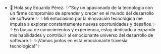 - 👋 Hola soy Eduardo Pérez.
✨"Soy un apasionado de la tecnología con un firme compromiso de aprender y crecer en el mundo del desarrollo de software.✨
✨Mi entusiasmo por la innovación tecnológica me impulsa a explorar constantemente nuevas oportunidades y desafíos.✨
✨En busca de conocimientos y experiencia, estoy dedicado a expandir mis habilidades y contribuir al emocionante universo del desarrollo de software.✨
✨¡Vamos juntos en esta emocionante travesía tecnológica!"✨

<!---
Eduardo383596/Eduardo383596 is a ✨ special ✨ repository because its `README.md` (this file) appears on your GitHub profile.
You can click the Preview link to take a look at your changes.
--->
